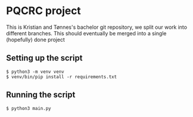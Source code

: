 # PQCRC project

This is Kristian and Tønnes's bachelor git repository, we split our work into different branches.
This should eventually be merged into a single (hopefully) done project

## Setting up the script
```
$ python3 -m venv venv
$ venv/bin/pip install -r requirements.txt
```

## Running the script
```
$ python3 main.py
```